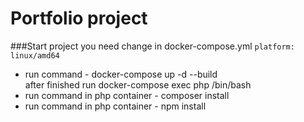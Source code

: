# Portfolio project

###Start project you need change in docker-compose.yml
```platform: linux/amd64``` <br/>
<ul>
    <li>run command - docker-compose up -d --build <br/>
    after finished run docker-compose exec php /bin/bash</li>
    <li>run command in php container - composer install</li>
    <li>run command in php container - npm install</li>
</ul>
